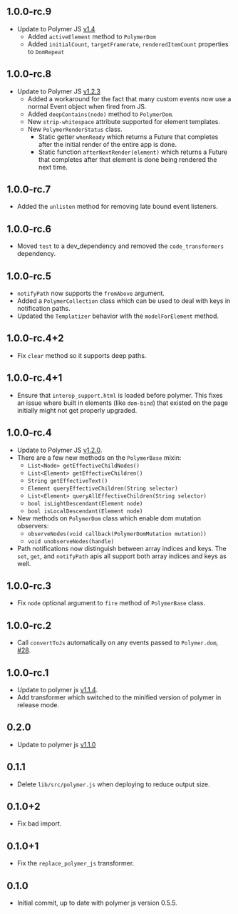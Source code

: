 ## 1.0.0-rc.9
  * Update to Polymer JS
    [v1.4](https://github.com/Polymer/polymer/tree/v1.4.0)
    * Added `activeElement` method to `PolymerDom`
    * Added `initialCount`, `targetFramerate`, `renderedItemCount`
      properties to `DomRepeat`

## 1.0.0-rc.8
  * Update to Polymer JS
    [v1.2.3](https://github.com/Polymer/polymer/tree/v1.2.3)
    * Added a workaround for the fact that many custom events now use a normal
      Event object when fired from JS.
    * Added `deepContains(node)` method to `PolymerDom`.
    * New `strip-whitespace` attribute supported for element templates.
    * New `PolymerRenderStatus` class.
        * Static getter `whenReady` which returns a Future that completes after
          the initial render of the entire app is done.
        * Static function `afterNextRender(element)` which returns a Future that
          completes after that element is done being rendered the next time.

## 1.0.0-rc.7
  * Added the `unlisten` method for removing late bound event listeners.

## 1.0.0-rc.6
  * Moved `test` to a dev_dependency and removed the `code_transformers`
    dependency.

## 1.0.0-rc.5
  * `notifyPath` now supports the `fromAbove` argument.
  * Added a `PolymerCollection` class which can be used to deal with keys in
    notification paths.
  * Updated the `Templatizer` behavior with the `modelForElement` method.

## 1.0.0-rc.4+2
  * Fix `clear` method so it supports deep paths.

## 1.0.0-rc.4+1
  * Ensure that `interop_support.html` is loaded before polymer. This fixes an
    issue where built in elements (like `dom-bind`) that existed on the page
    initially might not get properly upgraded.

## 1.0.0-rc.4
  * Update to Polymer JS
    [v1.2.0](https://github.com/Polymer/polymer/tree/v1.2.0).
  * There are a few new methods on the `PolymerBase` mixin:
    * `List<Node> getEffectiveChildNodes()`
    * `List<Element> getEffectiveChildren()`
    * `String getEffectiveText()`
    * `Element queryEffectiveChildren(String selector)`
    * `List<Element> queryAllEffectiveChildren(String selector)`
    * `bool isLightDescendant(Element node)`
    * `bool isLocalDescendant(Element node)`
  * New methods on `PolymerDom` class which enable dom mutation observers:
    * `observeNodes(void callback(PolymerDomMutation mutation))`
    * `void unobserveNodes(handle)`
  * Path notifications now distinguish between array indices and keys. The
    `set`, `get`, and `notifyPath` apis all support both array indices and keys
    as well.

## 1.0.0-rc.3
  * Fix `node` optional argument to `fire` method of `PolymerBase` class.

## 1.0.0-rc.2
  * Call `convertToJs` automatically on any events passed to `Polymer.dom`,
    [#28](https://github.com/dart-lang/polymer_interop/issues/28).

## 1.0.0-rc.1
  * Update to polymer js
    [v1.1.4](https://github.com/Polymer/polymer/tree/v1.1.4).
  * Add transformer which switched to the minified version of polymer in release
    mode.

## 0.2.0
  * Update to polymer js
    [v1.1.0](https://github.com/Polymer/polymer/tree/v1.1.0)

## 0.1.1
  * Delete `lib/src/polymer.js` when deploying to reduce output size.

## 0.1.0+2
  * Fix bad import.

## 0.1.0+1
  * Fix the `replace_polymer_js` transformer.

## 0.1.0
  * Initial commit, up to date with polymer js version 0.5.5.
